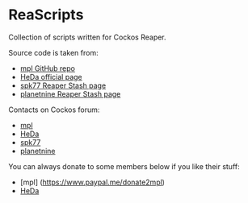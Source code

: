 # ReaScripts
Collection of scripts written for Cockos Reaper.

Source code is taken from:
- [mpl GitHub repo](https://github.com/MichaelPilyavskiy/ReaScripts)
- [HeDa official page](http://reaper.hector-corcin.com/)
- [spk77 Reaper Stash page](http://stash.reaper.fm/u/spk77)
- [planetnine Reaper Stash page](http://stash.reaper.fm/u/planetnine)

Contacts on Cockos forum:
- [mpl](http://forum.cockos.com/member.php?u=70694)
- [HeDa](http://forum.cockos.com/member.php?u=47822)
- [spk77](http://forum.cockos.com/member.php?u=49553)
- [planetnine](http://forum.cockos.com/member.php?u=6549)


You can always donate to some members below if you like their stuff:
- [mpl] (https://www.paypal.me/donate2mpl)
- [HeDa](https://www.patreon.com/heda?ty=h)
